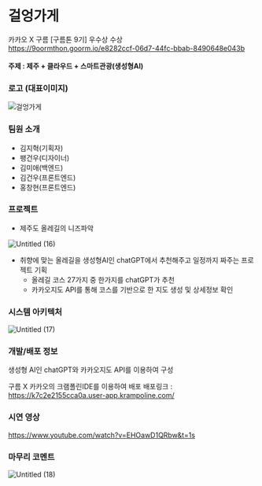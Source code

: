 # 걸엉가게

카카오 X 구름 [구름톤 9기] 우수상 수상  
https://9oormthon.goorm.io/e8282ccf-06d7-44fc-bbab-8490648e043b
<br>
<br>
**주제 : 제주 + 클라우드 + 스마트관광(생성형AI)**

### 로고 (대표이미지)

![걸엉가게](https://github.com/9oormthon9th/FE/assets/48922050/6ba7fae5-07c8-4517-b4cf-34e4b508f942)


### 팀원 소개

- 김지혁(기획자)
- 팽건우(디자이너)
- 김미애(백엔드)
- 김건우(프론트엔드)
- 홍창현(프론트엔드)

### 프로젝트

- 제주도 올레길의 니즈파악

![Untitled (16)](https://github.com/9oormthon9th/FE/assets/48922050/3656c6a8-4df5-494d-9033-be7c2324f7fe)


- 취향에 맞는 올레길을 생성형AI인 chatGPT에서 추천해주고 일정까지 짜주는 프로젝트 기획
    - 올레길 코스 27가지 중 한가지를 chatGPT가 추천
    - 카카오지도 API를 통해 코스를 기반으로 한 지도 생성 및 상세정보 확인

### 시스템 아키텍처

![Untitled (17)](https://github.com/9oormthon9th/FE/assets/48922050/9188a01b-5bdd-4182-acd2-c695cf89aca0)


### 개발/배포 정보

생성형 AI인 chatGPT와 카카오지도 API를 이용하여 구성

구름 X 카카오의 크램폴린IDE를 이용하여 배포 배포링크 : https://k7c2e2155cca0a.user-app.krampoline.com/

### 시연 영상

https://www.youtube.com/watch?v=EHOawD1QRbw&t=1s

### 마무리 코멘트

![Untitled (18)](https://github.com/9oormthon9th/FE/assets/48922050/41c19109-3649-4559-a2d0-4f8e0a8740f5)

